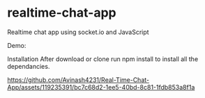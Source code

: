 # realtime-chat-app
Realtime chat app using socket.io and JavaScript

Demo: 



Installation
After download or clone run npm install to install all the dependancies.

https://github.com/Avinash4231/Real-Time-Chat-App/assets/119235391/bc7c68d2-1ee5-40bd-8c81-1fdb853a8f1a









